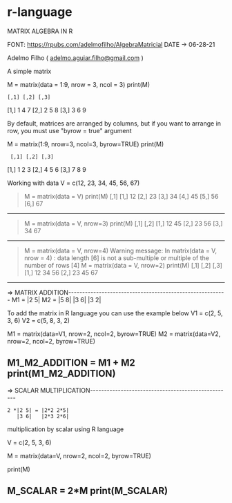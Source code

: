 # r-language
MATRIX ALGEBRA IN R

FONT: https://rpubs.com/adelmofilho/AlgebraMatricial
DATE -> 06-28-21

Adelmo Filho ( adelmo.aguiar.filho@gmail.com )


A simple matrix

M = matrix(data = 1:9, nrow = 3, ncol = 3)
print(M)

    [,1] [,2] [,3]
[1,]    1    4    7
[2,]    2    5    8
[3,]    3    6    9

By default, matrices are arranged by columns, but if you want to arrange in row, you must use "byrow = true" argument

 M = matrix(1:9, nrow=3, ncol=3, byrow=TRUE)
print(M)

     [,1] [,2] [,3]
[1,]    1    2    3
[2,]    4    5    6
[3,]    7    8    9

Working with data
 V = c(12, 23, 34, 45, 56, 67)
> M = matrix(data = V)
> print(M)
     [,1]
[1,]   12
[2,]   23
[3,]   34
[4,]   45
[5,]   56
[6,]   67
--------------------------------------------------------

> M = matrix(data = V, nrow=3)
> print(M)
     [,1] [,2]
[1,]   12   45
[2,]   23   56
[3,]   34   67
--------------------------------------------------------

> M = matrix(data = V, nrow=4)
Warning message:
In matrix(data = V, nrow = 4) :
  data length [6] is not a sub-multiple or multiple of the number of rows [4]
> M = matrix(data = V, nrow=2)
> print(M)
     [,1] [,2] [,3]
[1,]   12   34   56
[2,]   23   45   67
--------------------------------------------------------

=> MATRIX ADDITION---------------------------------------------------------
M1 = 	|2 5|	M2 =	|5 8|
    	|3 6|	    	|3 2|

To add the matrix in R language you can use the example below
V1 = c(2, 5, 3, 6)
V2 = c(5, 8, 3, 2)

M1 = matrix(data=V1, nrow=2, ncol=2, byrow=TRUE)
M2 = matrix(data=V2, nrow=2, ncol=2, byrow=TRUE)

M1_M2_ADDITION = M1 + M2
print(M1_M2_ADDITION)
--------------------------------------------------------

=> SCALAR MULTIPLICATION---------------------------------------------------

	2 *|2 5| = |2*2 2*5|
	   |3 6|   |2*3 2*6|

multiplication by scalar using R language

V = c(2, 5, 3, 6)

M = matrix(data=V, nrow=2, ncol=2, byrow=TRUE)

print(M)

M_SCALAR = 2*M
print(M_SCALAR)
--------------------------------------------------------